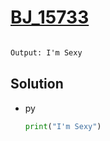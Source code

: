 # [BJ_15733](https://acmicpc.net/problem/15733)

```en

```

```txt
Output: I'm Sexy
```

## Solution

* py

  ```py
  print("I'm Sexy")
  ```
